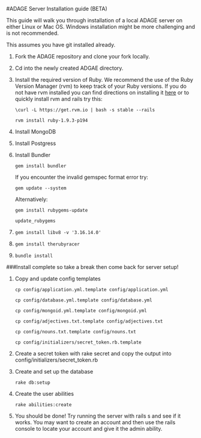 #ADAGE Server Installation guide (BETA)

This guide will walk you through installation of a local ADAGE server on either Linux or Mac OS. Windows installation might be more challenging and is not recommended. 

This assumes you have git installed already.

1. Fork the ADAGE repository and clone your fork locally.
2. Cd into the newly created ADGAE directory. 
3. Install the required version of Ruby. We recommend the use of the Ruby Version Manager (rvm) to keep track of your Ruby versions. If you do not have rvm installed you can find directions on installing it [here](https://rvm.io/rvm/install) or to quickly install rvm and rails try this:
	
	```\curl -L https://get.rvm.io | bash -s stable --rails```

	```rvm install ruby-1.9.3-p194```

4. Install MongoDB
5. Install Postgress
6. Install Bundler
	
	```gem install bundler```

	If you encounter the invalid gemspec format error try:
	
	```gem update --system```
	
	Alternatively:
	
	```gem install rubygems-update```
	
	```update_rubygems```

7. ```gem install libv8 -v '3.16.14.0'```
8. ```gem install therubyracer```
9. ```bundle install```

###Install complete so take a break then come back for server setup!

1. Copy and update config templates

	```cp config/application.yml.template config/application.yml```
	
	```cp config/database.yml.template config/database.yml```
	
	```cp config/mongoid.yml.template config/mongoid.yml```
	
	```cp config/adjectives.txt.template config/adjectives.txt```
	
	```cp config/nouns.txt.template config/nouns.txt```
	
	```cp config/initializers/secret_token.rb.template```
	
2. Create a secret token with rake secret and copy the output into config/initializers/secret_token.rb 
3. Create and set up the database 

	```rake db:setup```
4. Create the user abilities

	```rake abilities:create```
	

5. You should be done! Try running the server with rails s and see if it works. You may want to create an account and then use the rails console to locate your account and give it the admin ability.





